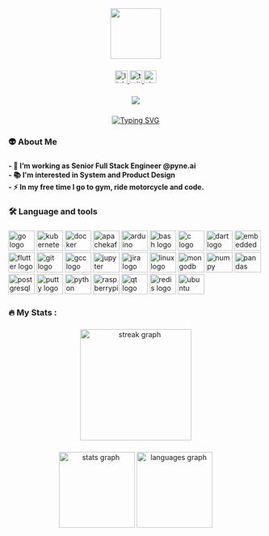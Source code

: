 <!-- Intro Section  -->
<div id="intro-img" align="center">
    <a href="#"><img src="https://media.tenor.com/rmmiikcfCs8AAAAi/hacker-hacker-man.gif" width=100></a>
</div>

###

<div align="center">
  <a href="https://www.linkedin.com/in/berkantay/" target="_blank">
    <img src="https://img.shields.io/static/v1?message=LinkedIn&logo=linkedin&label=&color=0077B5&logoColor=white&labelColor=&style=for-the-badge" height="25" alt="linkedin logo"  />
  </a>
  <a href="https://twitter.com/berkantay2" target="_blank">
    <img src="https://img.shields.io/static/v1?message=Twitter&logo=twitter&label=&color=1DA1F2&logoColor=white&labelColor=&style=for-the-badge" height="25" alt="twitter logo"  />
  </a>
  <a href="https://stackoverflow.com/users/13524252/berkant-ay" target="_blank">
    <img src="https://img.shields.io/static/v1?message=Stackoverflow&logo=stackoverflow&label=&color=FE7A16&logoColor=white&labelColor=&style=for-the-badge" height="25" alt="stackoverflow logo"  />
  </a>
</div>

###

<div align="center">
  <img src="https://visitor-badge.laobi.icu/badge?page_id=berkantay.berkantay&"  />
</div>

###

<div id="about-me" align="center">
<a href="https://git.io/typing-svg"><img src="https://readme-typing-svg.demolab.com?font=Roboto+Condensed&weight=500&size=25&duration=4000&pause=500&color=04ca9f&center=true&vCenter=true&width=550&lines=Hi%2C+It's+Berkant+Welcome+On+Board" alt="Typing SVG" /></a>
</div>

###

<h3 align="left">👽  About Me</h3>

###

<h4 align="left">- 🔭 I’m working as Senior Full Stack Engineer @pyne.ai<br>- 📚 I'm interested in System and Product Design<br>- ⚡ In my free time I go to gym, ride motorcycle and code.</h4>

###

<h3 align="left">🛠 Language and tools</h3>

###

<div align="left">
  <img src="https://cdn.jsdelivr.net/gh/devicons/devicon/icons/go/go-original.svg" height="40" width="52" alt="go logo"  />
  <img src="https://cdn.jsdelivr.net/gh/devicons/devicon/icons/kubernetes/kubernetes-plain.svg" height="40" width="52" alt="kubernetes logo"  />
  <img src="https://cdn.jsdelivr.net/gh/devicons/devicon/icons/docker/docker-original.svg" height="40" width="52" alt="docker logo"  />
  <img src="https://cdn.jsdelivr.net/gh/devicons/devicon/icons/apachekafka/apachekafka-original.svg" height="40" width="52" alt="apachekafka logo"  />
  <img src="https://cdn.jsdelivr.net/gh/devicons/devicon/icons/arduino/arduino-original.svg" height="40" width="52" alt="arduino logo"  />
  <img src="https://cdn.jsdelivr.net/gh/devicons/devicon/icons/bash/bash-original.svg" height="40" width="52" alt="bash logo"  />
  <img src="https://cdn.jsdelivr.net/gh/devicons/devicon/icons/c/c-original.svg" height="40" width="52" alt="c logo"  />
  <img src="https://cdn.jsdelivr.net/gh/devicons/devicon/icons/dart/dart-original.svg" height="40" width="52" alt="dart logo"  />
  <img src="https://cdn.jsdelivr.net/gh/devicons/devicon/icons/embeddedc/embeddedc-original.svg" height="40" width="52" alt="embeddedc logo"  />
  <img src="https://cdn.jsdelivr.net/gh/devicons/devicon/icons/flutter/flutter-original.svg" height="40" width="52" alt="flutter logo"  />
  <img src="https://cdn.jsdelivr.net/gh/devicons/devicon/icons/git/git-original.svg" height="40" width="52" alt="git logo"  />
  <img src="https://cdn.jsdelivr.net/gh/devicons/devicon/icons/gcc/gcc-original.svg" height="40" width="52" alt="gcc logo"  />
  <img src="https://cdn.jsdelivr.net/gh/devicons/devicon/icons/jupyter/jupyter-original.svg" height="40" width="52" alt="jupyter logo"  />
  <img src="https://cdn.jsdelivr.net/gh/devicons/devicon/icons/jira/jira-original.svg" height="40" width="52" alt="jira logo"  />
  <img src="https://cdn.jsdelivr.net/gh/devicons/devicon/icons/linux/linux-original.svg" height="40" width="52" alt="linux logo"  />
  <img src="https://cdn.jsdelivr.net/gh/devicons/devicon/icons/mongodb/mongodb-original.svg" height="40" width="52" alt="mongodb logo"  />
  <img src="https://cdn.jsdelivr.net/gh/devicons/devicon/icons/numpy/numpy-original.svg" height="40" width="52" alt="numpy logo"  />
  <img src="https://cdn.jsdelivr.net/gh/devicons/devicon/icons/pandas/pandas-original.svg" height="40" width="52" alt="pandas logo"  />
  <img src="https://cdn.jsdelivr.net/gh/devicons/devicon/icons/postgresql/postgresql-original.svg" height="40" width="52" alt="postgresql logo"  />
  <img src="https://cdn.jsdelivr.net/gh/devicons/devicon/icons/putty/putty-original.svg" height="40" width="52" alt="putty logo"  />
  <img src="https://cdn.jsdelivr.net/gh/devicons/devicon/icons/python/python-original.svg" height="40" width="52" alt="python logo"  />
  <img src="https://cdn.jsdelivr.net/gh/devicons/devicon/icons/raspberrypi/raspberrypi-original.svg" height="40" width="52" alt="raspberrypi logo"  />
  <img src="https://cdn.jsdelivr.net/gh/devicons/devicon/icons/qt/qt-original.svg" height="40" width="52" alt="qt logo"  />
  <img src="https://cdn.jsdelivr.net/gh/devicons/devicon/icons/redis/redis-original.svg" height="40" width="52" alt="redis logo"  />
  <img src="https://cdn.jsdelivr.net/gh/devicons/devicon/icons/ubuntu/ubuntu-plain.svg" height="40" width="52" alt="ubuntu logo"  />
</div>

###

<h3 align="left">🔥   My Stats :</h3>

###

<div align="center">
  <img src="https://streak-stats.demolab.com?user=berkantay&locale=en&mode=daily&theme=dark&hide_border=false&border_radius=5&order=3" height="220" alt="streak graph"  />
</div>

###

<div align="center">
  <img src="https://github-readme-stats.vercel.app/api?username=berkantay&hide_title=false&hide_rank=false&show_icons=true&include_all_commits=true&count_private=true&disable_animations=false&theme=city_lights&locale=en&hide_border=false&order=1" height="150" alt="stats graph"  />
  <img src="https://github-readme-stats.vercel.app/api/top-langs?username=berkantay&locale=en&hide_title=false&layout=compact&card_width=320&langs_count=5&theme=dracula&hide_border=false&order=2" height="150" alt="languages graph"  />
</div>

###

